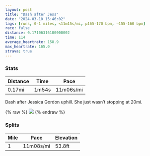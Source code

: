 ```yaml
---
layout: post
title: "Dash after Jess"
date: "2024-03-10 15:46:02"
tags: [runs, 0-1 miles, <11m15s/mi, μ165-170 bpm, →155-160 bpm]
race: false
distance: 0.17106316100000002
time: 114
average_heartrate: 158.9
max_heartrate: 165.0
strava: true
---
```


### Stats

| Distance | Time | Pace |
|----------|------|------|
|0.17mi|1m54s|11m06s/mi|

Dash after Jessica Gordon uphill. She just wasn’t stopping at 20mi.

{% raw %}
<img src='https://maps.googleapis.com/maps/api/staticmap?maptype=roadmap&path=enc:}fwwFxytbMB@VYLk@J[Tg@FCFOHc@HWTQFe@HMT\t@RFGZsA?IPe@HY@CLHFA&key=AIzaSyC1MId7bFpkLXNAaYhBSTb8jLyiSqzbDtM&size=800x800&markers=color:yellow|label:S|40.75647,-74.00365&markers=color:green|label:F|40.754889999999996,-74.00165999999999'>
{% endraw %}

### Splits

| Mile | Pace | Elevation |
|------|------|-----------|
|1|11m08s/mi|53.8ft|
